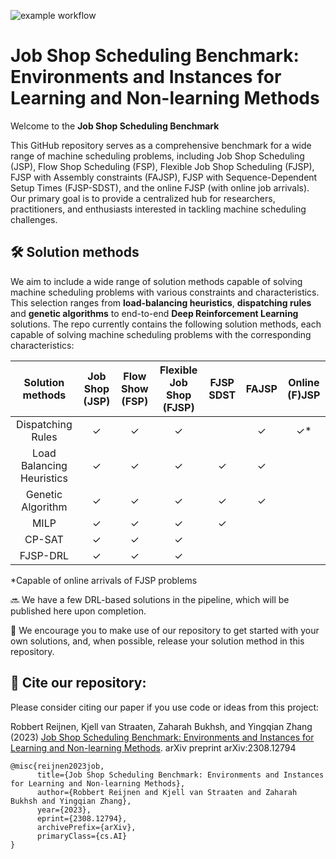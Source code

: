 ![example workflow](https://github.com/ai-for-decision-making-tue/Job_Shop_Scheduling_Benchmark_Environments_and_Instances/actions/workflows/test.yml/badge.svg)



# Job Shop Scheduling Benchmark: Environments and Instances for Learning and Non-learning Methods 
Welcome to the **Job Shop Scheduling Benchmark**

This GitHub repository serves as a comprehensive benchmark for a wide range of machine scheduling problems, including  Job Shop Scheduling (JSP), Flow Shop Scheduling (FSP), Flexible Job Shop Scheduling (FJSP), FJSP with Assembly constraints (FAJSP), FJSP with Sequence-Dependent Setup Times (FJSP-SDST), and the online FJSP (with online job arrivals). Our primary goal is to provide a centralized hub for researchers, practitioners, and enthusiasts interested in tackling machine scheduling challenges. 



## 🛠 Solution methods
We aim to include a wide range of solution methods capable of solving machine scheduling problems with various constraints and characteristics. This selection ranges from **load-balancing heuristics**, **dispatching rules** and **genetic algorithms** to end-to-end **Deep Reinforcement Learning** solutions. The repo currently contains the following solution methods, each capable of solving machine scheduling problems with the corresponding characteristics:  



| Solution methods | Job Shop (JSP) | Flow Show (FSP) | Flexible Job Shop (FJSP) | FJSP SDST | FAJSP | Online (F)JSP |
| :---: | :---:| :---: | :---: | :---: | :---: | :---: |
| Dispatching Rules | ✓ | ✓ | ✓ | | ✓ | ✓* | 
| Load Balancing Heuristics | ✓ | ✓ | ✓ | ✓ | ✓ | |
| Genetic Algorithm | ✓ | ✓ | ✓ | ✓ | ✓ | |
| MILP | ✓ | ✓ | ✓ | ✓ | | | 
| CP-SAT | ✓ | ✓ | ✓ | | | |
| FJSP-DRL | ✓ | ✓ | ✓ | |  | | 

*Capable of online arrivals of FJSP problems 

🔜 We have a few DRL-based solutions in the pipeline, which will be published here upon completion. 

📢 We encourage you to make use of our repository to get started with your own solutions, and, when possible, release your solution method in this repository.

## 📝 Cite our repository:
Please consider citing our paper if you use code or ideas from this project:

Robbert Reijnen, Kjell van Straaten, Zaharah Bukhsh, and Yingqian Zhang (2023) [Job Shop Scheduling Benchmark: Environments and Instances for Learning and Non-learning Methods](https://arxiv.org/abs/2308.12794). arXiv preprint arXiv:2308.12794 
```
@misc{reijnen2023job,
      title={Job Shop Scheduling Benchmark: Environments and Instances for Learning and Non-learning Methods}, 
      author={Robbert Reijnen and Kjell van Straaten and Zaharah Bukhsh and Yingqian Zhang},
      year={2023},
      eprint={2308.12794},
      archivePrefix={arXiv},
      primaryClass={cs.AI}
}
```
